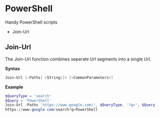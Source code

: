 
# PowerShell

Handy PowerShell scripts

* Join-Url

## Join-Url

The Join-Url function combines seperate Url segments into a single Url.

**Syntax**
```powershell
Join-Url [-Paths] <String[]> [<CommonParameters>]
```

**Example**
```powershell
$QueryType = 'search'
$Query = 'PowerShell'
Join-Url -Paths 'https://www.google.com/', $QueryType, '?q=', $Query
https://www.google.com/search?q=PowerShell
```
